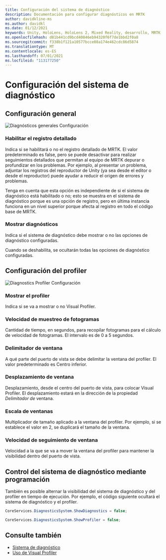 ```yaml
---
title: Configuración del sistema de diagnóstico
description: Documentación para configurar diagnósticos en MRTK
author: davidkline-ms
ms.author: davidkl
ms.date: 01/12/2021
keywords: Unity, HoloLens, HoloLens 2, Mixed Reality, desarrollo, MRTK
ms.openlocfilehash: d81b441cd9bcd40846eb94320f6f7de1bbd2f0a8
ms.sourcegitcommit: f338b1f121a10577bcce08a174e462cdc86d5874
ms.translationtype: MT
ms.contentlocale: es-ES
ms.lasthandoff: 07/01/2021
ms.locfileid: "113177250"
---
```

# <a name="configuring-the-diagnostics-system"></a>Configuración del sistema de diagnóstico

## <a name="general-settings"></a>Configuración general

![Diagnósticos generales Configuración](../images/diagnostics/DiagnosticsGeneralSettings.png)

### <a name="enable-verbose-logging"></a>Habilitar el registro detallado

Indica si se habilitará o no el registro detallado de MRTK. El valor predeterminado es false, pero se puede desactivar para realizar seguimientos detallados que permitan al equipo de MRTK depurar o profundizar en los problemas. Por ejemplo, al presentar un problema, adjuntar los registros del reproductor de Unity (ya sea desde el editor o desde el reproductor) puede ayudar a reducir el origen de errores y problemas.

Tenga en cuenta que esta opción es independiente de si el sistema de diagnóstico está habilitado o no; esto se muestra en el sistema de diagnóstico porque es una opción de registro, pero en última instancia funciona en un nivel superior porque afecta al registro en todo el código base de MRTK.

### <a name="show-diagnostics"></a>Mostrar diagnósticos

Indica si el sistema de diagnóstico debe mostrar o no las opciones de diagnóstico configuradas.

Cuando se deshabilita, se ocultarán todas las opciones de diagnóstico configuradas.

## <a name="profiler-settings"></a>Configuración del profiler

![Diagnostics Profiler Configuración](../images/diagnostics/DiagnosticsProfilerSettings.png)

### <a name="show-profiler"></a>Mostrar el profiler

Indica si se va a mostrar o no Visual Profiler.

### <a name="frame-sample-rate"></a>Velocidad de muestreo de fotogramas

Cantidad de tiempo, en segundos, para recopilar fotogramas para el cálculo de velocidad de fotogramas. El intervalo es de 0 a 5 segundos.

### <a name="window-anchor"></a>Delimitador de ventana

A qué parte del puerto de vista se debe delimitar la ventana del profiler. El valor predeterminado es Centro inferior.

### <a name="window-offset"></a>Desplazamiento de ventana

Desplazamiento, desde el centro del puerto de vista, para colocar Visual Profiler. El desplazamiento estará en la dirección de la propiedad *Delimitador de* ventana.

### <a name="window-scale"></a>Escala de ventanas

Multiplicador de tamaño aplicado a la ventana del profiler. Por ejemplo, si se establece el valor en 2, se duplicará el tamaño de la ventana.

### <a name="window-follow-speed"></a>Velocidad de seguimiento de ventana

Velocidad a la que se va a mover la ventana del profiler para mantener la visibilidad dentro del puerto de vista.

## <a name="programmatically-controlling-the-diagnostics-system"></a>Control del sistema de diagnóstico mediante programación

También es posible alternar la visibilidad del sistema de diagnóstico y del profiler en tiempo de ejecución. Por ejemplo, el código siguiente ocultará el sistema de diagnóstico y el profiler.

```c#
CoreServices.DiagnosticsSystem.ShowDiagnostics = false;

CoreServices.DiagnosticsSystem.ShowProfiler = false;
```

## <a name="see-also"></a>Consulte también

- [Sistema de diagnóstico](diagnostics-system-getting-started.md)
- [Uso de Visual Profiler](using-visual-profiler.md)
